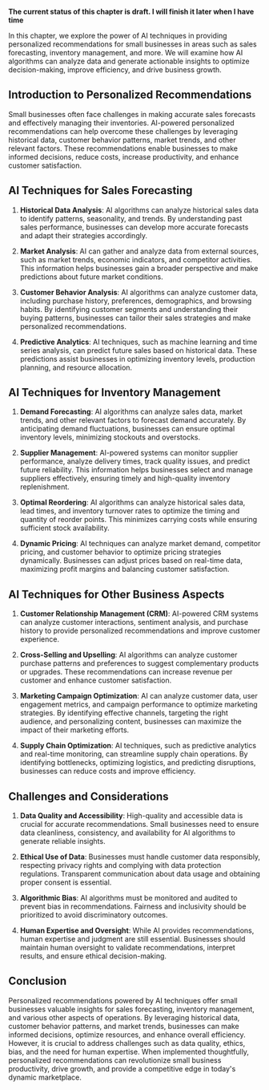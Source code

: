**The current status of this chapter is draft. I will finish it later when I have time**

In this chapter, we explore the power of AI techniques in providing personalized recommendations for small businesses in areas such as sales forecasting, inventory management, and more. We will examine how AI algorithms can analyze data and generate actionable insights to optimize decision-making, improve efficiency, and drive business growth.

Introduction to Personalized Recommendations
--------------------------------------------

Small businesses often face challenges in making accurate sales forecasts and effectively managing their inventories. AI-powered personalized recommendations can help overcome these challenges by leveraging historical data, customer behavior patterns, market trends, and other relevant factors. These recommendations enable businesses to make informed decisions, reduce costs, increase productivity, and enhance customer satisfaction.

AI Techniques for Sales Forecasting
-----------------------------------

1. **Historical Data Analysis**: AI algorithms can analyze historical sales data to identify patterns, seasonality, and trends. By understanding past sales performance, businesses can develop more accurate forecasts and adapt their strategies accordingly.

2. **Market Analysis**: AI can gather and analyze data from external sources, such as market trends, economic indicators, and competitor activities. This information helps businesses gain a broader perspective and make predictions about future market conditions.

3. **Customer Behavior Analysis**: AI algorithms can analyze customer data, including purchase history, preferences, demographics, and browsing habits. By identifying customer segments and understanding their buying patterns, businesses can tailor their sales strategies and make personalized recommendations.

4. **Predictive Analytics**: AI techniques, such as machine learning and time series analysis, can predict future sales based on historical data. These predictions assist businesses in optimizing inventory levels, production planning, and resource allocation.

AI Techniques for Inventory Management
--------------------------------------

1. **Demand Forecasting**: AI algorithms can analyze sales data, market trends, and other relevant factors to forecast demand accurately. By anticipating demand fluctuations, businesses can ensure optimal inventory levels, minimizing stockouts and overstocks.

2. **Supplier Management**: AI-powered systems can monitor supplier performance, analyze delivery times, track quality issues, and predict future reliability. This information helps businesses select and manage suppliers effectively, ensuring timely and high-quality inventory replenishment.

3. **Optimal Reordering**: AI algorithms can analyze historical sales data, lead times, and inventory turnover rates to optimize the timing and quantity of reorder points. This minimizes carrying costs while ensuring sufficient stock availability.

4. **Dynamic Pricing**: AI techniques can analyze market demand, competitor pricing, and customer behavior to optimize pricing strategies dynamically. Businesses can adjust prices based on real-time data, maximizing profit margins and balancing customer satisfaction.

AI Techniques for Other Business Aspects
----------------------------------------

1. **Customer Relationship Management (CRM)**: AI-powered CRM systems can analyze customer interactions, sentiment analysis, and purchase history to provide personalized recommendations and improve customer experience.

2. **Cross-Selling and Upselling**: AI algorithms can analyze customer purchase patterns and preferences to suggest complementary products or upgrades. These recommendations can increase revenue per customer and enhance customer satisfaction.

3. **Marketing Campaign Optimization**: AI can analyze customer data, user engagement metrics, and campaign performance to optimize marketing strategies. By identifying effective channels, targeting the right audience, and personalizing content, businesses can maximize the impact of their marketing efforts.

4. **Supply Chain Optimization**: AI techniques, such as predictive analytics and real-time monitoring, can streamline supply chain operations. By identifying bottlenecks, optimizing logistics, and predicting disruptions, businesses can reduce costs and improve efficiency.

Challenges and Considerations
-----------------------------

1. **Data Quality and Accessibility**: High-quality and accessible data is crucial for accurate recommendations. Small businesses need to ensure data cleanliness, consistency, and availability for AI algorithms to generate reliable insights.

2. **Ethical Use of Data**: Businesses must handle customer data responsibly, respecting privacy rights and complying with data protection regulations. Transparent communication about data usage and obtaining proper consent is essential.

3. **Algorithmic Bias**: AI algorithms must be monitored and audited to prevent bias in recommendations. Fairness and inclusivity should be prioritized to avoid discriminatory outcomes.

4. **Human Expertise and Oversight**: While AI provides recommendations, human expertise and judgment are still essential. Businesses should maintain human oversight to validate recommendations, interpret results, and ensure ethical decision-making.

Conclusion
----------

Personalized recommendations powered by AI techniques offer small businesses valuable insights for sales forecasting, inventory management, and various other aspects of operations. By leveraging historical data, customer behavior patterns, and market trends, businesses can make informed decisions, optimize resources, and enhance overall efficiency. However, it is crucial to address challenges such as data quality, ethics, bias, and the need for human expertise. When implemented thoughtfully, personalized recommendations can revolutionize small business productivity, drive growth, and provide a competitive edge in today's dynamic marketplace.
